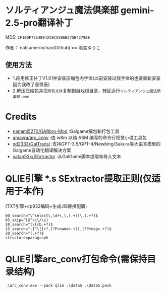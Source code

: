 # ソルティアンジュ魔法倶楽部 gemini-2.5-pro翻译补丁

MD5: `CF1BDF72548042CEC5506B275B4279BE`

作者： natsumerinchan(Github) == 雨宮ゆうこ

## 使用方法
- 1.应用修正补丁V1.01并安装压缩包内字体(以前安装过我字体的也要重新安装因为我改了替换表)
- 2.解压压缩包并把`所有文件`复制到游戏根目录，转区运行`ソルティアンジュ魔法倶楽部.exe`

# Credits

- [nanami5270/GARbro-Mod](https://github.com/nanami5270/GARbro-Mod.git) :Galgame解包和打包工具
- [amayra/arc_conv](https://github.com/amayra/arc_conv.git) :由 w8m 以纯 ASM 编写的命令行视觉小说工具包
- [xd2333/GalTransl](https://github.com/xd2333/GalTransl.git) :支持GPT-3.5/GPT-4/Newbing/Sakura等大语言模型的Galgame自动化翻译解决方案
- [satan53x/SExtractor](https://github.com/satan53x/SExtractor.git) :从GalGame脚本提取和导入文本

# QLIE引擎 *.s SExtractor提取正则(仅适用于本作)
(TXT引擎+cp932编码+生成JIS替换配置)
```
00_search=^\^select\,\d+\,\,(.+?)\,(.+?)$
05_skip=^[@^\\\/\s]
10_search=^(\[rb.+?)$
15_search=^.[^\[]+?,(?P<name>.+?),(?P<msg>.+?)$
20_search=^(.+?)$
structure=paragraph
```

# QLIE引擎arc_conv打包命令(需保持目录结构)
```
.\arc_conv.exe --pack qlie .\data5 .\data5.pack
```
